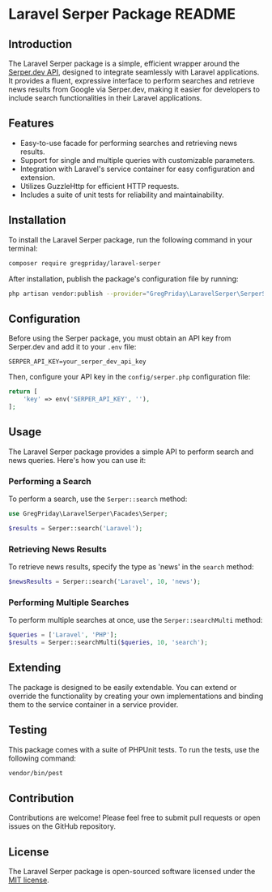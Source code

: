 # Laravel Serper Package README

## Introduction

The Laravel Serper package is a simple, efficient wrapper around the [Serper.dev API](https://serper.dev/), designed to integrate seamlessly with Laravel applications. It provides a fluent, expressive interface to perform searches and retrieve news results from Google via Serper.dev, making it easier for developers to include search functionalities in their Laravel applications.

## Features

- Easy-to-use facade for performing searches and retrieving news results.
- Support for single and multiple queries with customizable parameters.
- Integration with Laravel's service container for easy configuration and extension.
- Utilizes GuzzleHttp for efficient HTTP requests.
- Includes a suite of unit tests for reliability and maintainability.

## Installation

To install the Laravel Serper package, run the following command in your terminal:

```bash
composer require gregpriday/laravel-serper
```

After installation, publish the package's configuration file by running:

```bash
php artisan vendor:publish --provider="GregPriday\LaravelSerper\SerperServiceProvider"
```

## Configuration

Before using the Serper package, you must obtain an API key from Serper.dev and add it to your `.env` file:

```plaintext
SERPER_API_KEY=your_serper_dev_api_key
```

Then, configure your API key in the `config/serper.php` configuration file:

```php
return [
    'key' => env('SERPER_API_KEY', ''),
];
```

## Usage

The Laravel Serper package provides a simple API to perform search and news queries. Here's how you can use it:

### Performing a Search

To perform a search, use the `Serper::search` method:

```php
use GregPriday\LaravelSerper\Facades\Serper;

$results = Serper::search('Laravel');
```

### Retrieving News Results

To retrieve news results, specify the type as 'news' in the `search` method:

```php
$newsResults = Serper::search('Laravel', 10, 'news');
```

### Performing Multiple Searches

To perform multiple searches at once, use the `Serper::searchMulti` method:

```php
$queries = ['Laravel', 'PHP'];
$results = Serper::searchMulti($queries, 10, 'search');
```

## Extending

The package is designed to be easily extendable. You can extend or override the functionality by creating your own implementations and binding them to the service container in a service provider.

## Testing

This package comes with a suite of PHPUnit tests. To run the tests, use the following command:

```bash
vendor/bin/pest
```

## Contribution

Contributions are welcome! Please feel free to submit pull requests or open issues on the GitHub repository.

## License

The Laravel Serper package is open-sourced software licensed under the [MIT license](https://opensource.org/licenses/MIT).
